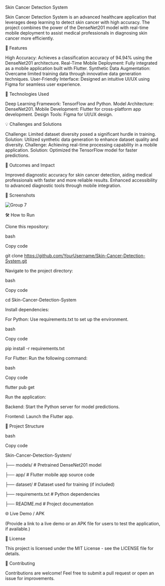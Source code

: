 Skin Cancer Detection System

Skin Cancer Detection System is an advanced healthcare application that leverages deep learning to detect skin cancer with high accuracy. The project combines the power of the DenseNet201 model with real-time mobile deployment to assist medical professionals in diagnosing skin cancer more efficiently.

🚀 Features

High Accuracy: Achieves a classification accuracy of 94.94% using the DenseNet201 architecture.
Real-Time Mobile Deployment: Fully integrated as a mobile application built with Flutter.
Synthetic Data Augmentation: Overcame limited training data through innovative data generation techniques.
User-Friendly Interface: Designed an intuitive UI/UX using Figma for seamless user experience.

🔧 Technologies Used

Deep Learning Framework: TensorFlow and Python.
Model Architecture: DenseNet201.
Mobile Development: Flutter for cross-platform app development.
Design Tools: Figma for UI/UX design.

💡 Challenges and Solutions

Challenge: Limited dataset diversity posed a significant hurdle in training.
Solution: Utilized synthetic data generation to enhance dataset quality and diversity.
Challenge: Achieving real-time processing capability in a mobile application.
Solution: Optimized the TensorFlow model for faster predictions.

🌟 Outcomes and Impact

Improved diagnostic accuracy for skin cancer detection, aiding medical professionals with faster and more reliable results.
Enhanced accessibility to advanced diagnostic tools through mobile integration.

📸 Screenshots

![Group 7](https://github.com/user-attachments/assets/e87c316b-b40f-4c1d-8988-20863731ee8f)



🛠 How to Run

Clone this repository:

bash

Copy code

git clone https://github.com/YourUsername/Skin-Cancer-Detection-System.git

Navigate to the project directory:

bash

Copy code

cd Skin-Cancer-Detection-System

Install dependencies:

For Python: Use requirements.txt to set up the environment.

bash

Copy code

pip install -r requirements.txt

For Flutter: Run the following command:

bash

Copy code

flutter pub get

Run the application:

Backend: Start the Python server for model predictions.

Frontend: Launch the Flutter app.

📂 Project Structure

bash

Copy code

Skin-Cancer-Detection-System/

├── models/               # Pretrained DenseNet201 model

├── app/                  # Flutter mobile app source code

├── dataset/              # Dataset used for training (if included)

├── requirements.txt      # Python dependencies

├── README.md             # Project documentation

🌐 Live Demo / APK

(Provide a link to a live demo or an APK file for users to test the application, if available.)

📝 License

This project is licensed under the MIT License - see the LICENSE file for details.

🤝 Contributing

Contributions are welcome! Feel free to submit a pull request or open an issue for improvements.
